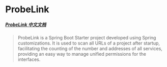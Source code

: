 # ProbeLink

##### [ProbeLink 中文文档](README_zh.md)

> ProbeLink is a Spring Boot Starter project developed using Spring customizations. It is used to scan all URLs of a project after startup, facilitating the counting of the number and addresses of all services, providing an easy way to manage unified permissions for the interfaces.
